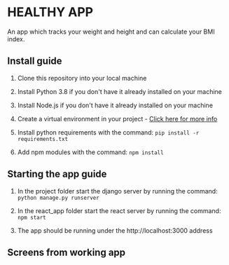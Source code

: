 <h1>HEALTHY APP</h1>  
An app which tracks your weight and height and can calculate your BMI index.

<h2>Install guide</h2>

1. Clone this repository into your local machine

2. Install Python 3.8 if you don't have it already installed on your machine

3. Install Node.js if you don't have it already installed on your machine

4. Create a virtual environment in your project - [Click here for more info](https://docs.python.org/3/tutorial/venv.html)

5. Install python requirements with the command: ```pip install -r requirements.txt```

6. Add npm modules with the command: ```npm install```

<h2>Starting the app guide</h2>

1. In the project folder start the django server by running the command: ```python manage.py runserver```

2. In the react_app folder start the react server by running the command: ```npm start```

3. The app should be running under the http://localhost:3000 address

<h2>Screens from working app</h2>


